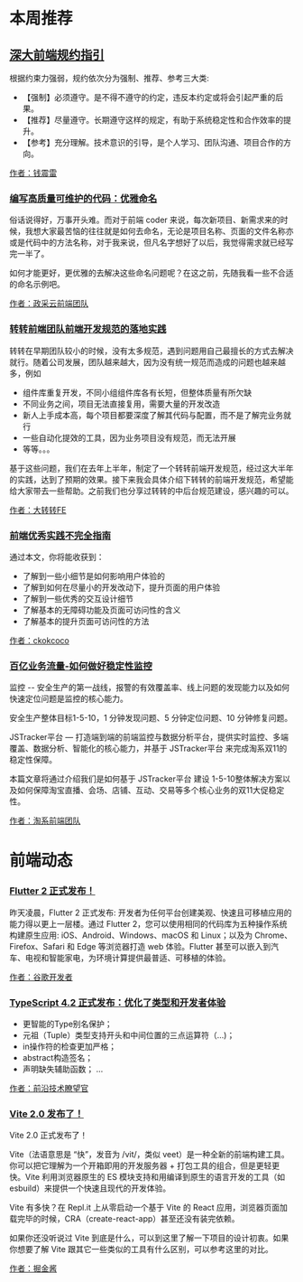 # 本周推荐

## [深大前端规约指引](http://git.sendinfo.com/zhiyoubao/Front-end/lostmall/fe-guide/tree/master/docs)

根据约束力强弱，规约依次分为强制、推荐、参考三大类:

* 【强制】必须遵守。是不得不遵守的约定，违反本约定或将会引起严重的后果。
* 【推荐】尽量遵守。长期遵守这样的规定，有助于系统稳定性和合作效率的提升。
* 【参考】充分理解。技术意识的引导，是个人学习、团队沟通、项目合作的方向。

[作者：钱震雷](http://git.sendinfo.com/zhiyoubao/Front-end/lostmall/fe-guide/tree/master/docs)

### [编写高质量可维护的代码：优雅命名](https://mp.weixin.qq.com/s/-_Ji2NZOh5CmQ0ciA0vsUA)

俗话说得好，万事开头难。而对于前端 coder 来说，每次新项目、新需求来的时候，我想大家最苦恼的往往就是如何去命名，无论是项目名称、页面的文件名称亦或是代码中的方法名称，对于我来说，但凡名字想好了以后，我觉得需求就已经写完一半了。

如何才能更好，更优雅的去解决这些命名问题呢？在这之前，先随我看一些不合适的命名示例吧。

[作者：政采云前端团队](https://mp.weixin.qq.com/s/-_Ji2NZOh5CmQ0ciA0vsUA)

### [转转前端团队前端开发规范的落地实践](https://mp.weixin.qq.com/s/JzSOs10iUcdb48KNHJ6Ihw)

转转在早期团队较小的时候，没有太多规范，遇到问题用自己最擅长的方式去解决就行。随着公司发展，团队越来越大，因为没有统一规范而造成的问题也越来越多，例如

* 组件库重复开发，不同小组组件库各有长短，但整体质量有所欠缺
* 不同业务之间，项目无法直接复用，需要大量的开发改造
* 新人上手成本高，每个项目都要深度了解其代码与配置，而不是了解完业务就行
* 一些自动化提效的工具，因为业务项目没有规范，而无法开展
* 等等。。。

基于这些问题，我们在去年上半年，制定了一个转转前端开发规范，经过这大半年的实践，达到了预期的效果。接下来我会具体介绍下转转的前端开发规范，希望能给大家带去一些帮助。之前我们也分享过转转的中后台规范建设，感兴趣的可以。

[作者：大转转FE](https://mp.weixin.qq.com/s/JzSOs10iUcdb48KNHJ6Ihw)

### [前端优秀实践不完全指南](https://juejin.cn/post/6932647134944886797)

通过本文，你将能收获到：

* 了解到一些小细节是如何影响用户体验的
* 了解到如何在尽量小的开发改动下，提升页面的用户体验
* 了解到一些优秀的交互设计细节
* 了解基本的无障碍功能及页面可访问性的含义
* 了解基本的提升页面可访问性的方法

[作者：ckokcoco](https://juejin.cn/post/6932647134944886797)

### [百亿业务流量-如何做好稳定性监控](https://mp.weixin.qq.com/s/BE_bjxyf1U2-hymruwhixA)

监控 -- 安全生产的第一战线，报警的有效覆盖率、线上问题的发现能力以及如何快速定位问题是监控的核心能力。

安全生产整体目标1-5-10，1 分钟发现问题、5 分钟定位问题、10 分钟修复问题。

JSTracker平台 — 打造端到端的前端监控与数据分析平台，提供实时监控、多端覆盖、数据分析、智能化的核心能力，并基于 JSTracker平台 来完成淘系双11的稳定性保障。

本篇文章将通过介绍我们是如何基于 JSTracker平台 建设 1-5-10整体解决方案以及如何保障淘宝直播、会场、店铺、互动、交易等多个核心业务的双11大促稳定性。

[作者：淘系前端团队](https://mp.weixin.qq.com/s/BE_bjxyf1U2-hymruwhixA)

# 前端动态

### [Flutter 2 正式发布！](https://mp.weixin.qq.com/s/tJe2ScLgKWFTybpBtDl2TA)

昨天凌晨，Flutter 2 正式发布: 开发者为任何平台创建美观、快速且可移植应用的能力得以更上一层楼。通过 Flutter 2，您可以使用相同的代码库为五种操作系统构建原生应用: iOS、Android、Windows、macOS 和 Linux；以及为 Chrome、Firefox、Safari 和 Edge 等浏览器打造 web 体验。Flutter 甚至可以嵌入到汽车、电视和智能家电，为环境计算提供最普适、可移植的体验。

[作者：谷歌开发者](https://mp.weixin.qq.com/s/tJe2ScLgKWFTybpBtDl2TA)

### [TypeScript 4.2 正式发布：优化了类型和开发者体验](https://juejin.cn/post/6935255387893399560)

* 更智能的Type别名保护；
* 元祖（Tuple）类型支持开头和中间位置的三点运算符（…)；
* in操作符的检查更加严格；
* abstract构造签名；
* 声明缺失辅助函数； …

[作者：前沿技术瞭望官](https://juejin.cn/post/6935255387893399560)

### [Vite 2.0 发布了！](https://juejin.cn/post/6930792459567890446)

Vite 2.0 正式发布了！

Vite（法语意思是 “快”，发音为 /vit/，类似 veet）是一种全新的前端构建工具。你可以把它理解为一个开箱即用的开发服务器 + 打包工具的组合，但是更轻更快。Vite 利用浏览器原生的 ES 模块支持和用编译到原生的语言开发的工具（如 esbuild）来提供一个快速且现代的开发体验。

Vite 有多快？在 Repl.it 上从零启动一个基于 Vite 的 React 应用，浏览器页面加载完毕的时候，CRA（create-react-app）甚至还没有装完依赖。

如果你还没听说过 Vite 到底是什么，可以到这里了解一下项目的设计初衷。如果你想要了解 Vite 跟其它一些类似的工具有什么区别，可以参考这里的对比。

[作者：掘金酱](https://juejin.cn/post/6930792459567890446)

